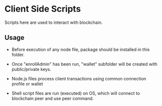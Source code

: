 # Client Side Scripts


Scripts here are used to interact with blockchain. 


## Usage 


- Before execution of any node file, package should be installed in this folder. 

- Once "enrollAdmin" has been run, "wallet" subfolder will be created with public/private keys. 

- Node.js files process client transactions using common connection profile or wallet 

- Shell script files are run (executed) on OS, which will connect to blockchain peer and use peer command. 
